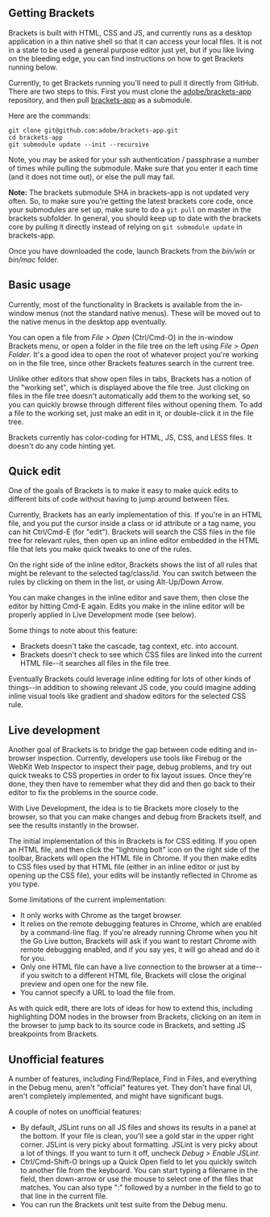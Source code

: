 Getting Brackets
-----------

Brackets is built with HTML, CSS and JS, and currently runs as a desktop application in a thin native shell so that it can access your local files. It is not in a state to be used a general purpose editor just yet, but if you like living on the bleeding edge, you can find instructions on how to get Brackets running below.

Currently, to get Brackets running you'll need to pull it directly from GitHub. There are two steps to this. First you must clone the [adobe/brackets-app](https://github.com/adobe/brackets-app/) repository, and then pull [brackets-app](https://github.com/adobe/brackets/) as a submodule.

Here are the commands:

    git clone git@github.com:adobe/brackets-app.git
    cd brackets-app
    git submodule update --init --recursive

Note, you may be asked for your ssh authentication / passphrase a number of times while pulling the submodule. Make sure that you enter it each time (and it does not time out), or else the pull may fail.

**Note:** The brackets submodule SHA in brackets-app is not updated very often. So, to make sure you're getting the latest brackets core code, once your submodules are set up, make sure to do a `git pull` on master in the brackets subfolder. In general, you should keep up to date with the brackets core by pulling it directly instead of relying on `git submodule update` in brackets-app.

Once you have downloaded the code, launch Brackets from the _bin/win_ or _bin/mac_ folder.

Basic usage
-----------

Currently, most of the functionality in Brackets is available from the in-window
menus (not the standard native menus). These will be moved out to the native
menus in the desktop app eventually.

You can open a file from *File > Open* (Ctrl/Cmd-O) in the in-window Brackets 
menu, or open a folder in the file tree on the left using *File > Open Folder*.
It's a good idea to open the root of whatever project you're working on in the 
file tree, since other Brackets features search in the current tree.

Unlike other editors that show open files in tabs, Brackets has a notion of 
the "working set", which is displayed above the file tree. Just clicking on 
files in the file tree doesn't automatically add them to the working set, 
so you can quickly browse through different files without opening them. To 
add a file to the working set, just make an edit in it, or double-click it 
in the file tree.

Brackets currently has color-coding for HTML, JS, CSS, and LESS files. It
doesn't do any code hinting yet.

Quick edit
----------

One of the goals of Brackets is to make it easy to make quick edits to
different bits of code without having to jump around between files.

Currently, Brackets has an early implementation of this. If you're in an HTML
file, and you put the cursor inside a class or id attribute or a tag name,
you can hit Ctrl/Cmd-E (for "edit"). Brackets will search the CSS files in the 
file tree for relevant rules, then open up an inline editor embedded in the HTML
file that lets you make quick tweaks to one of the rules.

On the right side of the inline editor, Brackets shows the list of
all rules that might be relevant to the selected tag/class/id. You can switch 
between the rules by clicking on them in the list, or using Alt-Up/Down Arrow.

You can make changes in the inline editor and save them, then close the editor 
by hitting Cmd-E again. Edits you make in the inline editor will be properly
applied in Live Development mode (see below).

Some things to note about this feature:

* Brackets doesn't take the cascade, tag context, etc. into account.
* Brackets doesn't check to see which CSS files are linked into the current HTML 
  file--it searches all files in the file tree.
  
Eventually Brackets could leverage inline editing for lots of other kinds of
things--in addition to showing relevant JS code, you could imagine adding
inline visual tools like gradient and shadow editors for the selected CSS rule.

Live development
----------------

Another goal of Brackets is to bridge the gap between code editing and in-browser
inspection. Currently, developers use tools like Firebug or the WebKit Web
Inspector to inspect their page, debug problems, and try out quick tweaks to
CSS properties in order to fix layout issues. Once they're done, they then have
to remember what they did and then go back to their editor to fix the problems
in the source code.

With Live Development, the idea is to tie Brackets more closely to the browser, 
so that you can make changes and debug from Brackets itself, and see the results
instantly in the browser.

The initial implementation of this in Brackets is for CSS editing. If you open an 
HTML file, and then click the "lightning bolt" icon on the right side of the toolbar, 
Brackets will open the HTML file in Chrome. If you then make edits to CSS files 
used by that HTML file (either in an inline editor or just by opening up the CSS 
file), your edits will be instantly reflected in Chrome as you type.

Some limitations of the current implementation:

* It only works with Chrome as the target browser.
* It relies on the remote debugging features in Chrome, which are enabled by
  a command-line flag. If you're already running Chrome when you hit the Go Live
  button, Brackets will ask if you want to restart Chrome with remote debugging
  enabled, and if you say yes, it will go ahead and do it for you.
* Only one HTML file can have a live connection to the browser at a time--if you
  switch to a different HTML file, Brackets will close the original preview and open 
  one for the new file.
* You cannot specify a URL to load the file from.
  
As with quick edit, there are lots of ideas for how to extend this, including
highlighting DOM nodes in the browser from Brackets, clicking on an item in
the browser to jump back to its source code in Brackets, and setting JS breakpoints 
from Brackets.

Unofficial features
-------------------
A number of features, including Find/Replace, Find in Files, and everything
in the Debug menu, aren't "official" features yet. They don't have final UI, 
aren't completely implemented, and might have significant bugs. 

A couple of notes on unofficial features:

* By default, JSLint runs on all JS files and shows its results in a panel
  at the bottom. If your file is clean, you'll see a gold star in the upper
  right corner. JSLint is very picky about formatting. JSLint is very picky 
  about a lot of things. If you want to turn it off, uncheck *Debug > Enable
  JSLint*.
* Ctrl/Cmd-Shift-O brings up a Quick Open field to let you quickly switch
  to another file from the keyboard. You can start typing a filename in the 
  field, then down-arrow or use the mouse to select one of the files that 
  matches. You can also type ":" followed by a number in the field to go to 
  that line in the current file.
* You can run the Brackets unit test suite from the Debug menu.